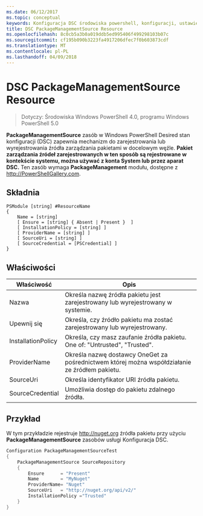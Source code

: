 ```yaml
---
ms.date: 06/12/2017
ms.topic: conceptual
keywords: Konfiguracja DSC środowiska powershell, konfiguracji, ustawienia
title: DSC PackageManagementSource Resource
ms.openlocfilehash: 8c0cb5a3b0a019ddb5ed995406f499298103b07c
ms.sourcegitcommit: cf195b090b3223fa4917206dfec7f0b603873cdf
ms.translationtype: MT
ms.contentlocale: pl-PL
ms.lasthandoff: 04/09/2018
---
```

# <a name="dsc-packagemanagementsource-resource"></a>DSC PackageManagementSource Resource

> Dotyczy: Środowiska Windows PowerShell 4.0, programu Windows PowerShell 5.0

**PackageManagementSource** zasób w Windows PowerShell Desired stan konfiguracji (DSC) zapewnia mechanizm do zarejestrowania lub wyrejestrowania źródła zarządzania pakietami w docelowym węźle. **Pakiet zarządzania źródeł zarejestrowanych w ten sposób są rejestrowane w kontekście systemu, można używać z konta System lub przez aparat DSC.** Ten zasób wymaga **PackageManagement** modułu, dostępne z http://PowerShellGallery.com.

## <a name="syntax"></a>Składnia

```
PSModule [string] #ResourceName
{
    Name = [string]
    [ Ensure = [string] { Absent | Present }  ]
    [ InstallationPolicy = [string] ]
    [ ProviderName = [string] ]
    [ SourceUri = [string] ]
    [ SourceCredential = [PSCredential] ]
}
```

## <a name="properties"></a>Właściwości
|  Właściwość  |  Opis   |
|---|---|
| Nazwa| Określa nazwę źródła pakietu jest zarejestrowany lub wyrejestrowany w systemie.|
| Upewnij się| Określa, czy źródło pakietu ma zostać zarejestrowany lub wyrejestrowany.|
| InstallationPolicy| Określa, czy masz zaufanie źródła pakietu. One of: "Untrusted", "Trusted".|
| ProviderName| Określa nazwę dostawcy OneGet za pośrednictwem której można współdziałanie ze źródłem pakietu.|
| SourceUri| Określa identyfikator URI źródła pakietu.|
| SourceCredential| Umożliwia dostęp do pakietu zdalnego źródła.|

## <a name="example"></a>Przykład

W tym przykładzie rejestruje http://nuget.org źródła pakietu przy użyciu **PackageManagementSource** zasobów usługi Konfiguracja DSC.

```powershell
Configuration PackageManagementSourceTest
{
    PackageManagementSource SourceRepository
    {
        Ensure      = "Present"
        Name        = "MyNuget"
        ProviderName= "Nuget"
        SourceUri   = "http://nuget.org/api/v2/"
        InstallationPolicy ="Trusted"
    }
}
```